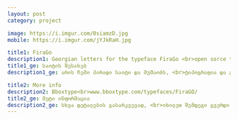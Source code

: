 ```yaml
---
layout: post
category: project

image: https://i.imgur.com/0siamzD.jpg
mobile: https://i.imgur.com/jYJkRaH.jpg

title1: FiraGo
description1: Georgian letters for the typeface FiraGo <br>open sorce typeface
title1_ge: საიტის შესახებ
description1_ge: არის ჩემი პირადი საიტი და მუშაობს, <br>ტიპოგრაფია და გრაფიკული დიზაინი

title2: More info
description2: Bboxtype<br>www.bboxtype.com/typefaces/FiraGO/
title2_ge: მეტი ინფორმაცია
description2_ge: სხვა დეტალების გასარკვევად, <br>იხილეთ შემდეგი გვერდი
---
```

